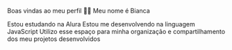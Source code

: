 Boas vindas ao meu perfil 💙💙
Meu nome é Bianca

Estou estudando na Alura
Estou me desenvolvendo na linguagem JavaScript
Utilizo esse espaço para minha organização e compartilhamento dos meu projetos desenvolvidos
